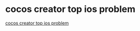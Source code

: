 # cocos creator top ios problem
[cocos creator top ios problem](https://aiwithcloud.com/2022/09/14/cocos_creator_top_ios_problem/)